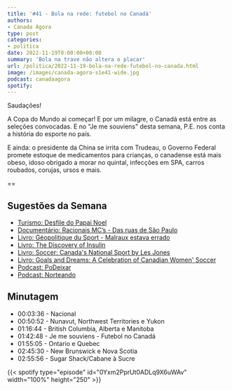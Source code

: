 ```yaml
---
title: '#41 - Bola na rede: futebol no Canadá'
authors:
- Canada Agora
type: post
categories:
- politica
date: 2022-11-19T0:00:00+00:00
summary: 'Bola na trave não altera o placar'
url: /politica/2022-11-19-bola-na-rede-futebol-no-canada.html
image: /images/canada-agora-s1e41-wide.jpg
podcast: canadaagora
spotify: 
---
```


Saudações!

A Copa do Mundo ai começar! E por um milagre, o Canadá está entre as seleções convocadas. E no "Je me souviens" desta semana, P.E. nos conta a história do esporte no país.

E ainda: o presidente da China se irrita com Trudeau, o Governo Federal promete estoque de medicamentos para crianças, o canadense está mais obeso, idoso obrigado a morar no quintal, infecções em SPA, carros roubados, corujas, ursos e mais.

==

## Sugestões da Semana
- [Turismo: Desfile do Papai Noel](https://www.mtl.org/fr/quoi-faire/festivals-et-evenements/defile-du-pere-noel)
- [Documentário: Racionais MC’s - Das ruas de São Paulo](https://www.netflix.com/title/81082516)
- [Livro: Géopolitique du Sport - Malraux estava errado](https://www.dunod.com/histoire-geographie-et-sciences-politiques/geopolitique-du-sport)
- [Livro: The Discovery of Insulin](https://utorontopress.com/9781487529130/the-discovery-of-insulin/)
- [Livro: Soccer: Canada's National Sport by Les Jones](http://www.canadiansoccerhistory.com/Topical%20news/LesJones_book.html)
- [Livro: Goals and Dreams: A Celebration of Canadian Women' Soccer](https://www.amazon.ca/Goals-Dreams-Celebration-Canadian-Womens/dp/0889712050)
- [Podcast: PoDeixar](https://www.canadaagora.com/podeixar)
- [Podcast: Norteando](https://twitter.com/norteando)

## Minutagem

- 00:03:36 - Nacional
- 00:50:52 - Nunavut, Northwest Territories e Yukon
- 01:16:44 - British Columbia, Alberta e Manitoba
- 01:42:48 - Je me souviens - Futebol no Canadá
- 01:55:05 - Ontario e Quebec
- 02:45:30 - New Brunswick e Nova Scotia
- 02:55:56 - Sugar Shack/Cabane à Sucre

{{< spotify type="episode" id="0Yxm2PprUt0ADLq9X6uWAv" width="100%" height="250" >}}
